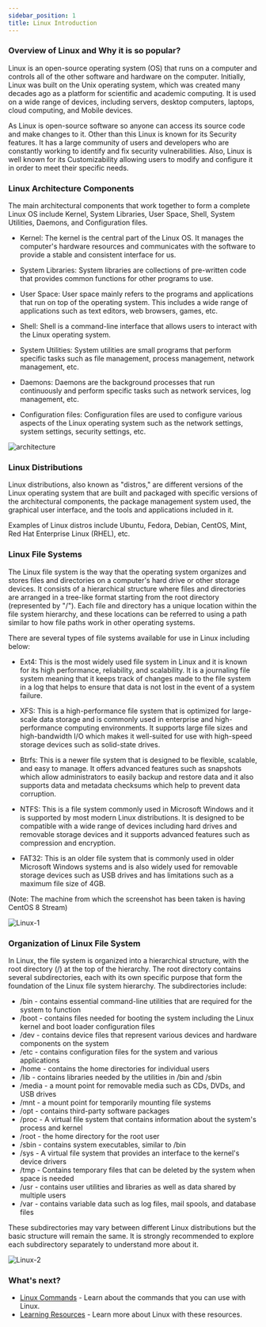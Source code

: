 ```yaml
---
sidebar_position: 1
title: Linux Introduction
---
```


### Overview of Linux and Why it is so popular?

Linux is an open-source operating system (OS) that runs on a computer and controls all of the other software and hardware on the computer. Initially, Linux was built on the Unix operating system, which was created many decades ago as a platform for scientific and academic computing. It is used on a wide range of devices, including servers, desktop computers, laptops, cloud computing, and Mobile devices.

As Linux is open-source software so anyone can access its source code and make changes to it. Other than this Linux is known for its Security features. It has a large community of users and developers who are constantly working to identify and fix security vulnerabilities. Also, Linux is well known for its Customizability allowing users to modify and configure it in order to meet their specific needs.

### Linux Architecture Components

The main architectural components that work together to form a complete Linux OS include Kernel, System Libraries, User Space, Shell, System Utilities, Daemons, and Configuration files.

- Kernel: The kernel is the central part of the Linux OS. It manages the computer's hardware resources and communicates with the software to provide a stable and consistent interface for us.

- System Libraries: System libraries are collections of pre-written code that provides common functions for other programs to use.

- User Space: User space mainly refers to the programs and applications that run on top of the operating system. This includes a wide range of applications such as text editors, web browsers, games, etc.

- Shell: Shell is a command-line interface that allows users to interact with the Linux operating system.

- System Utilities: System utilities are small programs that perform specific tasks such as file management, process management, network management, etc.

- Daemons: Daemons are the background processes that run continuously and perform specific tasks such as network services, log management, etc.

- Configuration files: Configuration files are used to configure various aspects of the Linux operating system such as the network settings, system settings, security settings, etc.

![architecture](https://user-images.githubusercontent.com/37767537/225990738-9e505c6d-bad0-4820-a2b2-4ce84ef286c9.jpg)

### Linux Distributions

Linux distributions, also known as "distros," are different versions of the Linux operating system that are built 
and packaged with specific versions of the architectural components, the package management system used, the graphical user interface, and the tools and applications included in it.

Examples of Linux distros include Ubuntu, Fedora, Debian, CentOS, Mint, Red Hat Enterprise Linux (RHEL), etc.

### Linux File Systems

The Linux file system is the way that the operating system organizes and stores files and directories on a computer's hard drive or other storage devices. It consists of a hierarchical structure where files and directories are arranged in a tree-like format starting from the root directory (represented by "/"). Each file and directory has a unique location within the file system hierarchy, and these locations can be referred to using a path similar to how file paths work in other operating systems.

There are several types of file systems available for use in Linux including below:

- Ext4: This is the most widely used file system in Linux and it is known for its high performance, reliability, and scalability. It is a journaling file system meaning that it keeps track of changes made to the file system in a log that helps to ensure that data is not lost in the event of a system failure.

- XFS: This is a high-performance file system that is optimized for large-scale data storage and is commonly used in enterprise and high-performance computing environments. It supports large file sizes and high-bandwidth I/O which makes it well-suited for use with high-speed storage devices such as solid-state drives.

- Btrfs: This is a newer file system that is designed to be flexible, scalable, and easy to manage. It offers advanced features such as snapshots which allow administrators to easily backup and restore data and it also supports data and metadata checksums which help to prevent data corruption.

- NTFS: This is a file system commonly used in Microsoft Windows and it is supported by most modern Linux distributions. It is designed to be compatible with a wide range of devices including hard drives and removable storage devices and it supports advanced features such as compression and encryption.

- FAT32: This is an older file system that is commonly used in older Microsoft Windows systems and is also widely used for removable storage devices such as USB drives and has limitations such as a maximum file size of 4GB.

(Note: The machine from which the screenshot has been taken is having CentOS 8 Stream)

![Linux-1](https://user-images.githubusercontent.com/37767537/226102852-2ca35206-f833-44e0-994f-a003a88c6b84.png)

### Organization of Linux File System

In Linux, the file system is organized into a hierarchical structure, with the root directory (/) at the top of the hierarchy. The root directory contains several subdirectories, each with its own specific purpose that form the foundation of the Linux file system hierarchy. The subdirectories include:

- /bin - contains essential command-line utilities that are required for the system to function
- /boot - contains files needed for booting the system including the Linux kernel and boot loader configuration files
- /dev - contains device files that represent various devices and hardware components on the system
- /etc - contains configuration files for the system and various applications
- /home - contains the home directories for individual users
- /lib - contains libraries needed by the utilities in /bin and /sbin
- /media - a mount point for removable media such as CDs, DVDs, and USB drives
- /mnt - a mount point for temporarily mounting file systems
- /opt - contains third-party software packages
- /proc - A virtual file system that contains information about the system's process and kernel
- /root - the home directory for the root user
- /sbin - contains system executables, similar to /bin
- /sys - A virtual file system that provides an interface to the kernel's device drivers
- /tmp - Contains temporary files that can be deleted by the system when space is needed
- /usr - contains user utilities and libraries as well as data shared by multiple users
- /var - contains variable data such as log files, mail spools, and database files

These subdirectories may vary between different Linux distributions but the basic structure will remain the same. It is strongly recommended to explore each subdirectory separately to understand more about it.

![Linux-2](https://user-images.githubusercontent.com/37767537/226103260-c51190cf-3e9a-47e9-abe8-6b131227572d.png)

### What's next?

- [Linux Commands](./commands.md) - Learn about the commands that you can use with Linux.
- [Learning Resources](./learning-resources.md) - Learn more about Linux with these resources.
